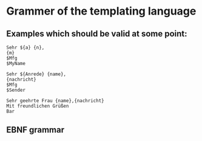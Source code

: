 # Grammer of the templating language

## Examples which should be valid at some point:

```
Sehr ${a} {n},
{m}
$Mfg
$MyName  
```
```
Sehr ${Anrede} {name},
{nachricht}
$Mfg
$Sender
```
```
Sehr geehrte Frau {name},{nachricht}
Mit freundlichen Grüßen
Bar
```

## EBNF grammar
<template> ::= (<text> | <key> | <option> | <constant>)+
<text>     ::= (<chars> | <ws>)+
<key>      ::= "{" <ident> "}"
<option>   ::= "$" <key>
<constant> ::= "$" <ident>
<ident>    ::= (<char> | [0-9])+
<ws>       ::= (" " | "\t" | "\n")+
<char>     ::= ([A-Z] | [a-z])
<chars>    ::= <char>+

### Corrections of the grammar
1. <text> ::= <ws>? <chars> (<chars> | <ws>)* ==> <text> ::= (<chars> | <ws>)+
It must be possible for the text non-terminal to only contain whitespace charactes too, so
multiple non-text elements can be chained together, only separated by a whitespace.


## Implementation of different production rules as pseudo rust code

### Case 1: <A> ::= terminal <B> terminal ...
```rust
fn A(scanner: &mut Scanner) -> Result<(), ParseError> {
  scanner.take(terminal)?;
  B(scanner)?;
  scanner.take(terminal)?;
  Ok(())
}
```
### Case 2: <A> ::= "b" | "c"+
```rust
fn A(scanner: &mut Scanner) -> Result<(), ParseError> {
  scanner.scan(|character| match character {
    'b' => Some(Action::Return),
    'c' => Some(Action::Request),
    _ => None,
  })
}
```
`scan` can be used for different kind of sequences too E.g. using `Action::Return` for EBNF `*`.

